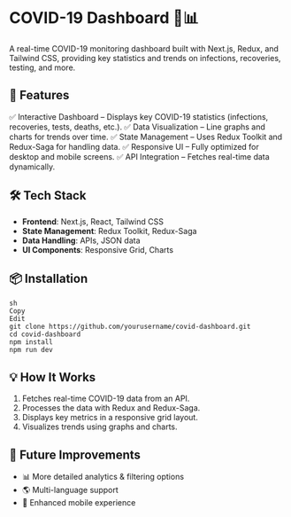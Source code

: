 # COVID-19 Dashboard 🦠📊

A real-time COVID-19 monitoring dashboard built with Next.js, Redux, and Tailwind CSS, providing key statistics and trends on infections, recoveries, testing, and more.

## 🚀 Features

✅ Interactive Dashboard – Displays key COVID-19 statistics (infections, recoveries, tests, deaths, etc.).
✅ Data Visualization – Line graphs and charts for trends over time.
✅ State Management – Uses Redux Toolkit and Redux-Saga for handling data.
✅ Responsive UI – Fully optimized for desktop and mobile screens.
✅ API Integration – Fetches real-time data dynamically.

## 🛠️ Tech Stack

-   **Frontend**: Next.js, React, Tailwind CSS
-   **State Management**: Redux Toolkit, Redux-Saga
-   **Data Handling**: APIs, JSON data
-   **UI Components**: Responsive Grid, Charts

## 📦 Installation

```
sh
Copy
Edit
git clone https://github.com/yourusername/covid-dashboard.git
cd covid-dashboard
npm install
npm run dev
```

## 💡 How It Works

1. Fetches real-time COVID-19 data from an API.
2. Processes the data with Redux and Redux-Saga.
3. Displays key metrics in a responsive grid layout.
4. Visualizes trends using graphs and charts.

## 📌 Future Improvements

-   📊 More detailed analytics & filtering options
-   🌎 Multi-language support
-   📱 Enhanced mobile experience

